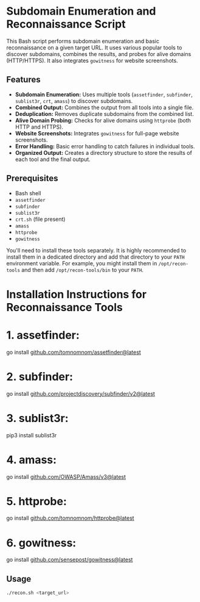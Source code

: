 # Subdomain Enumeration and Reconnaissance Script

This Bash script performs subdomain enumeration and basic reconnaissance on a given target URL. It uses various popular tools to discover subdomains, combines the results, and probes for alive domains (HTTP/HTTPS). It also integrates `gowitness` for website screenshots.

## Features

*   **Subdomain Enumeration:** Uses multiple tools (`assetfinder`, `subfinder`, `sublist3r`, `crt`, `amass`) to discover subdomains.
*   **Combined Output:** Combines the output from all tools into a single file.
*   **Deduplication:** Removes duplicate subdomains from the combined list.
*   **Alive Domain Probing:** Checks for alive domains using `httprobe` (both HTTP and HTTPS).
*   **Website Screenshots:** Integrates `gowitness` for full-page website screenshots.
*   **Error Handling:** Basic error handling to catch failures in individual tools.
*   **Organized Output:** Creates a directory structure to store the results of each tool and the final output.

## Prerequisites

*   Bash shell
*   `assetfinder`
*   `subfinder`
*   `sublist3r`
*   `crt.sh` (file present)
*   `amass`
*   `httprobe`
*   `gowitness`

You'll need to install these tools separately.  It is highly recommended to install them in a dedicated directory and add that directory to your `PATH` environment variable.  For example, you might install them in `/opt/recon-tools` and then add `/opt/recon-tools/bin` to your `PATH`.

# Installation Instructions for Reconnaissance Tools

# 1. assetfinder:
go install [github.com/tomnomnom/assetfinder@latest](https://www.google.com/search?q=https://github.com/tomnomnom/assetfinder%40latest)

# 2. subfinder:
go install [github.com/projectdiscovery/subfinder/v2@latest](https://www.google.com/search?q=https://github.com/projectdiscovery/subfinder/v2%40latest)

# 3. sublist3r:
pip3 install sublist3r

# 4. amass:
go install [github.com/OWASP/Amass/v3@latest](https://www.google.com/search?q=https://github.com/OWASP/Amass/v3%40latest)

# 5. httprobe:
go install [github.com/tomnomnom/httprobe@latest](https://www.google.com/search?q=https://github.com/tomnomnom/httprobe%40latest)

# 6. gowitness:
go install [github.com/sensepost/gowitness@latest](https://www.google.com/search?q=https://github.com/sensepost/gowitness%40latest)


## Usage

```bash
./recon.sh <target_url>
```
